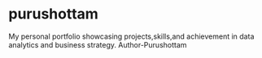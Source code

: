 # purushottam
My personal portfolio showcasing projects,skills,and achievement in data analytics and business strategy.
Author-Purushottam

